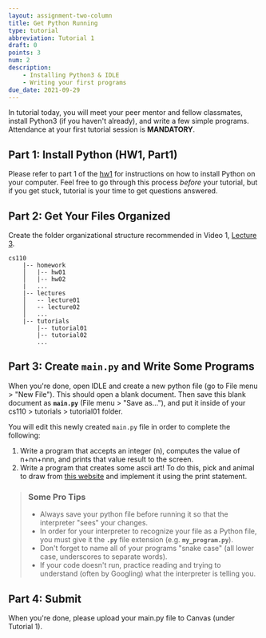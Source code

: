 ```yaml
---
layout: assignment-two-column
title: Get Python Running
type: tutorial
abbreviation: Tutorial 1
draft: 0
points: 3
num: 2
description: 
    - Installing Python3 & IDLE
    - Writing your first programs
due_date: 2021-09-29
---
```


<!-- **Reminder:** Everyone must sign up for a tutorial slot <a href="https://docs.google.com/spreadsheets/d/1twZ2NDfyu0jVgvb4SMS2Cd9KEwwcPN0BZvLg0XMJuh8/edit#gid=0" target="_blank">here</a>.  -->

In tutorial today, you will meet your peer mentor and fellow classmates, install Python3 (if you haven't already), and write a few simple programs. Attendance at your first tutorial session is **MANDATORY**.

## Part 1: Install Python (HW1, Part1)
Please refer to part 1 of the [hw1](hw1) for instructions on how to install Python on your computer. Feel free to go through this process *before* your tutorial, but if you get stuck, tutorial is your time to get questions answered.

## Part 2: Get Your Files Organized
Create the folder organizational structure recommended in Video 1, [Lecture 3](../lectures/week02-lecture01). 

```
cs110
    |-- homework
    │   |-- hw01
    │   |-- hw02
    |   ...
    |-- lectures
    │   -- lecture01
    │   -- lecture02
    │   ...
    |-- tutorials
        |-- tutorial01
        |-- tutorial02
        ...
```

## Part 3: Create `main.py` and Write Some Programs
When you're done, open IDLE and create a new python file (go to File menu > "New File"). This should open a blank document. Then save this blank document as **`main.py`** (File menu > "Save as..."), and put it inside of your cs110 > tutorials > tutorial01 folder. 

You will edit this newly created `main.py` file in order to complete the following:

1. Write a program that accepts an integer (n), computes the value of n+nn+nnn, and prints that value result to the screen.
2. Write a program that creates some ascii art! To do this, pick and animal to draw from [this website](https://www.asciiart.eu/animals/) and implement it using the print statement.

> ### Some Pro Tips
> * Always save your python file before running it so that the interpreter "sees" your changes.
> * In order for your interpreter to recognize your file as a Python file, you must give it the **`.py`** file extension (e.g. **`my_program.py`**).
> * Don't forget to name all of your programs "snake case" (all lower case, underscores to separate words).
> * If your code doesn't run, practice reading and trying to understand (often by Googling) what the interpreter is telling you.

## Part 4: Submit
When you're done, please upload your main.py file to Canvas (under Tutorial 1).

